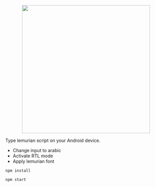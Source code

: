 <p align="center"><img src="https://res.cloudinary.com/dyol4xtdm/image/upload/v1590373507/Screenshot_20200525-091154_burrtl.png" width="400"></p>

Type lemurian script on your Android device.

- Change input to arabic
- Activate RTL mode
- Apply lemurian font

`npm install`

`npm start`
